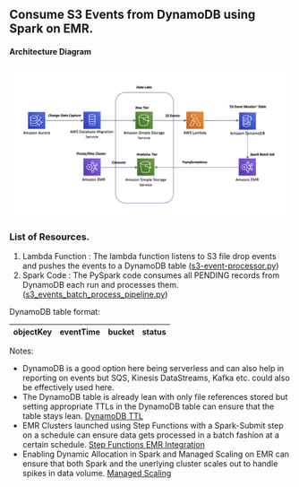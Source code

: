 ## Consume S3 Events from DynamoDB using Spark on EMR.

#### Architecture Diagram

![Architecture Diagram](./images/spark_consume_s3_events.png?raw=true "Architecture Diagram")

### List of Resources.

1. Lambda Function : The lambda function listens to S3 file drop events and pushes the events to a DynamoDB table ([s3-event-processor.py](lambda/s3-event-processor.py))
2. Spark Code : The PySpark code consumes all PENDING records from DynamoDB each run and processes them. ([s3_events_batch_process_pipeline.py](spark/s3_events_batch_process_pipeline.py))

DynamoDB table format:

objectKey | eventTime | bucket | status |
------------ | -------------| ------------ | -------------|

Notes:

- DynamoDB is a good option here being serverless and can also help in reporting on events but SQS, Kinesis DataStreams, Kafka etc. could also be effectively used here.
- The DynamoDB table is already lean with only file references stored but setting appropriate TTLs in the DynamoDB table can ensure that the table stays lean. [DynamoDB TTL](https://docs.aws.amazon.com/amazondynamodb/latest/developerguide/TTL.html)
- EMR Clusters launched using Step Functions with a Spark-Submit step on a schedule can ensure data gets processed in a batch fashion at a certain schedule. [Step Functions EMR Integration](https://docs.aws.amazon.com/step-functions/latest/dg/connect-emr.html)
- Enabling Dynamic Allocation in Spark and Managed Scaling on EMR can ensure that both Spark and the unerlying cluster scales out to handle spikes in data volume. [Managed Scaling](https://docs.aws.amazon.com/emr/latest/ManagementGuide/emr-managed-scaling.html)
